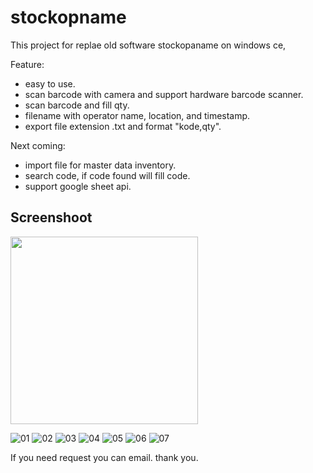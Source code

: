 # stockopname

This project for replae old software stockopaname on windows ce,

Feature:
- easy to use.
- scan barcode with camera and support hardware barcode scanner.
- scan barcode and fill qty.
- filename with operator name, location, and timestamp.
- export file extension .txt and format "kode,qty".


Next coming:
- import file for master data inventory.
- search code, if code found will fill code.
- support google sheet api.


## Screenshoot
<img src="https://github.com/olizyusuf/stockopname_app/raw/master/assets/screenshoot/01.png" width="300" />


![01](https://github.com/olizyusuf/stockopname_app/raw/master/assets/screenshoot/01.png)
![02](https://github.com/olizyusuf/stockopname_app/raw/master/assets/screenshoot/02.png)
![03](https://github.com/olizyusuf/stockopname_app/raw/master/assets/screenshoot/03.png)
![04](https://github.com/olizyusuf/stockopname_app/raw/master/assets/screenshoot/04.png)
![05](https://github.com/olizyusuf/stockopname_app/raw/master/assets/screenshoot/05.png)
![06](https://github.com/olizyusuf/stockopname_app/raw/master/assets/screenshoot/06.png)
![07](https://github.com/olizyusuf/stockopname_app/raw/master/assets/screenshoot/07.png)

If you need request you can email.
thank you.

